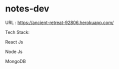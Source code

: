 # notes-dev

URL : https://ancient-retreat-92806.herokuapp.com/

Tech Stack:

  React Js
  
  Node Js
  
  MongoDB
